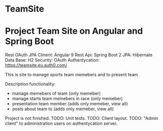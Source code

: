 # TeamSite
# Project Team Site on Angular and Spring Boot 

Rest OAuth JPA
Clinent: Angular 9
Rest Api: Spring Boot 2 
JPA: Hibernate
Data Base: H2
Security: OAuth
Authentycation: https://teamsite.eu.auth0.com/

This is site to manage sports team memebers and to present team 

Description functionality:
- manage memebers of team (only memeber)
- manage starts team memebers in race (only memeber)
- presentation team member (adds only memeber, view all)
- posts about team to (adds only memeber, view all)

Project is not finished.
TODO: Unit tests.
TODO: Client layout.
TODO: "Admin client" to administration users on authentycation server.



